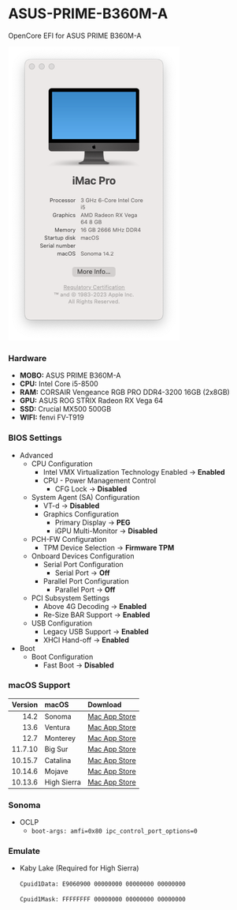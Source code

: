 # ASUS-PRIME-B360M-A

OpenCore EFI for ASUS PRIME B360M-A

![about](https://raw.githubusercontent.com/randvmbone/ASUS-PRIME-B360M-A/main/about.png)

### Hardware

* **MOBO:** ASUS PRIME B360M-A
* **CPU:** Intel Core i5-8500
* **RAM:** CORSAIR Vengeance RGB PRO DDR4-3200 16GB (2x8GB)
* **GPU:** ASUS ROG STRIX Radeon RX Vega 64
* **SSD:** Crucial MX500 500GB
* **WIFI:** fenvi FV-T919

### BIOS Settings

* Advanced
	* CPU Configuration
		* Intel VMX Virtualization Technology Enabled → **Enabled**
		* CPU - Power Management Control
			* CFG Lock → **Disabled**  
	*  System Agent (SA) Configuration
		* VT-d  → **Disabled**
		* Graphics Configuration
			* Primary Display → **PEG**
			* iGPU Multi-Monitor → **Disabled**
	* PCH-FW Configuration
		* TPM Device Selection → **Firmware TPM**
	* Onboard Devices Configuration
		* Serial Port Configuration
			* Serial Port  → **Off**
		* Parallel Port Configuration
			* Parallel Port  → **Off**
	* PCI Subsystem Settings
		* Above 4G Decoding → **Enabled**
		* Re-Size BAR Support  → **Enabled**
	* USB Configuration
		* Legacy USB Support → **Enabled**
		* XHCI Hand-off → **Enabled**
* Boot
	* Boot Configuration
		*  Fast Boot → **Disabled**

### macOS Support

| Version   | macOS | Download |
| --------: | :---- | :------- |
| 14.2 | Sonoma | [Mac App Store](https://apps.apple.com/app/macos-sonoma/id6450717509?mt=12) |
| 13.6 | Ventura | [Mac App Store](https://apps.apple.com/app/macos-ventura/id1638787999?mt=12) |
| 12.7 | Monterey | [Mac App Store](https://apps.apple.com/app/macos-monterey/id1576738294?mt=12) |
| 11.7.10 | Big Sur | [Mac App Store](https://apps.apple.com/app/macos-big-sur/id1526878132?mt=12) |
| 10.15.7 | Catalina | [Mac App Store](https://apps.apple.com/app/macos-catalina/id1466841314?mt=12) |
| 10.14.6 | Mojave | [Mac App Store](https://apps.apple.com/app/macos-mojave/id1398502828?mt=12) |
| 10.13.6 | High Sierra | [Mac App Store](https://apps.apple.com/app/macos-high-sierra/id1246284741?mt=12) |

### Sonoma

* OCLP
	* ```boot-args: amfi=0x80 ipc_control_port_options=0```

### Emulate

* Kaby Lake (Required for High Sierra)

  ```Cpuid1Data: E9060900 00000000 00000000 00000000```

  ```Cpuid1Mask: FFFFFFFF 00000000 00000000 00000000```
